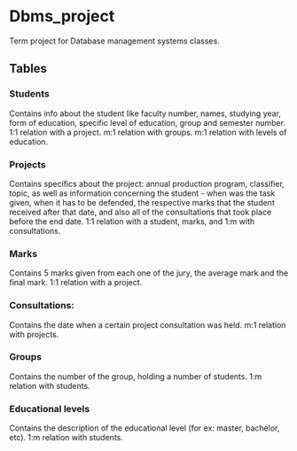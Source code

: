 # Dbms_project

Term project for Database management systems classes. 

## Tables

### Students

Contains info about the student like faculty number, names, studying year, form of education, specific level of education, group and semester number. 
1:1 relation with a project. 
m:1 relation with groups. 
m:1 relation with levels of education. 


### Projects

Contains specifics about the project: annual production program, classifier, topic, as well as information concerning the student - when was the task given, when it has to be defended, the respective marks that the student received after that date, and also all of the consultations that took place before the end date. 
1:1 relation with a student, marks, and 1:m with consultations. 


### Marks

Contains 5 marks given from each one of the jury, the average mark and the final mark. 
1:1 relation with a project. 


### Consultations: 

Contains the date when a certain project consultation was held. 
m:1 relation with projects. 


### Groups 

Contains the number of the group, holding a number of students. 
1:m relation with students. 


### Educational levels

Contains the description of the educational level (for ex: master, bachelor, etc). 
1:m relation with students.